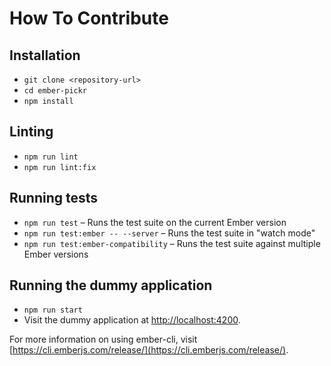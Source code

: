 # How To Contribute

## Installation

* `git clone <repository-url>`
* `cd ember-pickr`
* `npm install`

## Linting

* `npm run lint`
* `npm run lint:fix`

## Running tests

* `npm run test` – Runs the test suite on the current Ember version
* `npm run test:ember -- --server` – Runs the test suite in "watch mode"
* `npm run test:ember-compatibility` – Runs the test suite against multiple Ember versions

## Running the dummy application

* `npm run start`
* Visit the dummy application at [http://localhost:4200](http://localhost:4200).

For more information on using ember-cli, visit [https://cli.emberjs.com/release/](https://cli.emberjs.com/release/).
